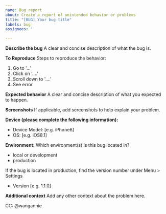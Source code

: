 ```yaml
---
name: Bug report
about: Create a report of unintended behavior or problems
title: "[BUG] Your bug title"
labels: bug
assignees: ''

---
```


**Describe the bug**
A clear and concise description of what the bug is.

**To Reproduce**
Steps to reproduce the behavior:
1. Go to '...'
2. Click on '....'
3. Scroll down to '....'
4. See error

**Expected behavior**
A clear and concise description of what you expected to happen.

**Screenshots**
If applicable, add screenshots to help explain your problem.

**Device (please complete the following information):**
 - Device Model: [e.g. iPhone6]
 - OS: [e.g. iOS8.1]

**Environment:**
Which environment(s) is this bug located in?
- local or development
- production

If the bug is located in production, find the version number under Menu > Settings 
- Version [e.g. 1.1.0]

**Additional context**
Add any other context about the problem here.

CC: @wangannie
